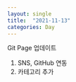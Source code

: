 ```yaml
---
layout: single
title:  "2021-11-13"
categories: Day
---
```



Git Page 업데이트

1. SNS, GitHub 연동
2. 카테고리 추가
